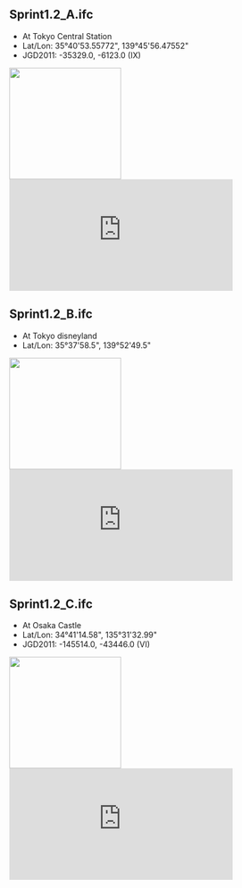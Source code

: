 ## Sprint1.2_A.ifc
- At Tokyo Central Station
- Lat/Lon: 35°40'53.55772", 139°45'56.47552"
- JGD2011: -35329.0, -6123.0 (IX)

<img src="https://upload.wikimedia.org/wikipedia/commons/b/b6/Tokyo-Station-Night.jpg" height="200px">

<iframe src="https://www.google.com/maps/embed?pb=!1m17!1m12!1m3!1d3240.815528531516!2d139.7634983152588!3d35.681543980194284!2m3!1f0!2f0!3f0!3m2!1i1024!2i768!4f13.1!3m2!1m1!2zMzXCsDQwJzUzLjYiTiAxMznCsDQ1JzU2LjUiRQ!5e0!3m2!1sja!2sjp!4v1678870340276!5m2!1sja!2sjp" width="400px" height="200px" style="border:0;" allowfullscreen="" loading="lazy" referrerpolicy="no-referrer-when-downgrade"></iframe>

## Sprint1.2_B.ifc
- At Tokyo disneyland
- Lat/Lon: 35°37'58.5", 139°52'49.5"

<img src="https://upload.wikimedia.org/wikipedia/commons/3/3c/TDL_Cinderella_Castle_New_Color.jpg" height="200px">

<iframe src="https://www.google.com/maps/embed?pb=!1m17!1m12!1m3!1d3242.7892644998055!2d139.87822831556954!3d35.63292134022664!2m3!1f0!2f0!3f0!3m2!1i1024!2i768!4f13.1!3m2!1m1!2zMzXCsDM3JzU4LjUiTiAxMznCsDUyJzQ5LjUiRQ!5e0!3m2!1sja!2sjp!4v1678870949532!5m2!1sja!2sjp" width="400px" height="200px" style="border:0;" allowfullscreen="" loading="lazy" referrerpolicy="no-referrer-when-downgrade"></iframe>

## Sprint1.2_C.ifc
- At Osaka Castle
- Lat/Lon: 34°41'14.58", 135°31'32.99"
- JGD2011: -145514.0, -43446.0 (VI)

<img src="https://upload.wikimedia.org/wikipedia/commons/a/ac/Osaka_Castle_Nishinomaru_Garden_April_2005.JPG" height="200px">

<iframe src="https://www.google.com/maps/embed?pb=!1m17!1m12!1m3!1d3280.7110132402872!2d135.52339431555166!3d34.68724239144579!2m3!1f0!2f0!3f0!3m2!1i1024!2i768!4f13.1!3m2!1m1!2zMzTCsDQxJzE0LjEiTiAxMzXCsDMxJzMyLjEiRQ!5e0!3m2!1sja!2sjp!4v1678871527221!5m2!1sja!2sjp" width="400px" height="200px" style="border:0;" allowfullscreen="" loading="lazy" referrerpolicy="no-referrer-when-downgrade"></iframe>